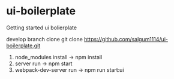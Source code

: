 # ui-boilerplate
Getting started ui bolierplate

develop branch clone
git clone https://github.com/salgum1114/ui-boilerplate.git

1. node_modules install -> npm install
2. server run -> npm start
3. webpack-dev-server run -> npm run start:ui
